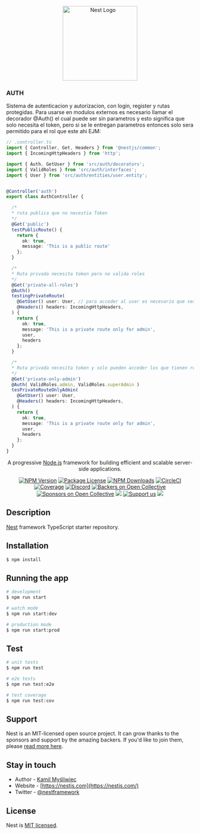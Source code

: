 <p align="center">
  <a href="http://nestjs.com/" target="blank"><img src="https://nestjs.com/img/logo-small.svg" width="200" alt="Nest Logo" /></a>
</p>

### AUTH
Sistema de autenticacion y autorizacion, con login, register y rutas protegidas.
Para usarse en modulos externos es necesario llamar el decorador @Auth() el cual puede ser sin parametros y esto significa que solo necesita el token, pero si se le entregan parametros entonces solo sera permitido para el rol que este ahi EJM:
```ts
// .controller.ts
import { Controller, Get, Headers } from '@nestjs/common';
import { IncomingHttpHeaders } from 'http';

import { Auth, GetUser } from 'src/auth/decorators';
import { ValidRoles } from 'src/auth/interfaces';
import { User } from 'src/auth/entities/user.entity';


@Controller('auth')
export class AuthController {

  /*
  * ruta publica que no necestia Token
  */
  @Get('public')
  testPublicRoute() {
    return { 
      ok: true, 
      message: 'This is a public route' 
    };
  }

  /*
  * Ruta privada necesita token pero no valida roles
  */
  @Get('private-all-roles')
  @Auth()
  testingPrivateRoute( 
    @GetUser() user: User, // para acceder al user es necesario que sea privada porque el usuario se obtiene del token que se obtiene en el middleware de auth
    @Headers() headers: IncomingHttpHeaders,
  ) {
    return { 
      ok: true, 
      message: 'This is a private route only for admin', 
      user, 
      headers 
    };
  }

  /*
  * Ruta privada necesita token y solo pueden acceder los que tienen rol admin y superAdmin
  */
  @Get('private-only-admin')
  @Auth( ValidRoles.admin, ValidRoles.superAdmin )
  tesPrivateRouteOnlyAdmin(
    @GetUser() user: User,
    @Headers() headers: IncomingHttpHeaders,
  ) {
    return { 
      ok: true, 
      message: 'This is a private route only for admin', 
      user, 
      headers 
    };
  }
}
```






[circleci-image]: https://img.shields.io/circleci/build/github/nestjs/nest/master?token=abc123def456
[circleci-url]: https://circleci.com/gh/nestjs/nest

  <p align="center">A progressive <a href="http://nodejs.org" target="_blank">Node.js</a> framework for building efficient and scalable server-side applications.</p>
    <p align="center">
<a href="https://www.npmjs.com/~nestjscore" target="_blank"><img src="https://img.shields.io/npm/v/@nestjs/core.svg" alt="NPM Version" /></a>
<a href="https://www.npmjs.com/~nestjscore" target="_blank"><img src="https://img.shields.io/npm/l/@nestjs/core.svg" alt="Package License" /></a>
<a href="https://www.npmjs.com/~nestjscore" target="_blank"><img src="https://img.shields.io/npm/dm/@nestjs/common.svg" alt="NPM Downloads" /></a>
<a href="https://circleci.com/gh/nestjs/nest" target="_blank"><img src="https://img.shields.io/circleci/build/github/nestjs/nest/master" alt="CircleCI" /></a>
<a href="https://coveralls.io/github/nestjs/nest?branch=master" target="_blank"><img src="https://coveralls.io/repos/github/nestjs/nest/badge.svg?branch=master#9" alt="Coverage" /></a>
<a href="https://discord.gg/G7Qnnhy" target="_blank"><img src="https://img.shields.io/badge/discord-online-brightgreen.svg" alt="Discord"/></a>
<a href="https://opencollective.com/nest#backer" target="_blank"><img src="https://opencollective.com/nest/backers/badge.svg" alt="Backers on Open Collective" /></a>
<a href="https://opencollective.com/nest#sponsor" target="_blank"><img src="https://opencollective.com/nest/sponsors/badge.svg" alt="Sponsors on Open Collective" /></a>
  <a href="https://paypal.me/kamilmysliwiec" target="_blank"><img src="https://img.shields.io/badge/Donate-PayPal-ff3f59.svg"/></a>
    <a href="https://opencollective.com/nest#sponsor"  target="_blank"><img src="https://img.shields.io/badge/Support%20us-Open%20Collective-41B883.svg" alt="Support us"></a>
  <a href="https://twitter.com/nestframework" target="_blank"><img src="https://img.shields.io/twitter/follow/nestframework.svg?style=social&label=Follow"></a>
</p>
  <!--[![Backers on Open Collective](https://opencollective.com/nest/backers/badge.svg)](https://opencollective.com/nest#backer)
  [![Sponsors on Open Collective](https://opencollective.com/nest/sponsors/badge.svg)](https://opencollective.com/nest#sponsor)-->

## Description

[Nest](https://github.com/nestjs/nest) framework TypeScript starter repository.

## Installation

```bash
$ npm install
```

## Running the app

```bash
# development
$ npm run start

# watch mode
$ npm run start:dev

# production mode
$ npm run start:prod
```

## Test

```bash
# unit tests
$ npm run test

# e2e tests
$ npm run test:e2e

# test coverage
$ npm run test:cov
```

## Support

Nest is an MIT-licensed open source project. It can grow thanks to the sponsors and support by the amazing backers. If you'd like to join them, please [read more here](https://docs.nestjs.com/support).

## Stay in touch

- Author - [Kamil Myśliwiec](https://kamilmysliwiec.com)
- Website - [https://nestjs.com](https://nestjs.com/)
- Twitter - [@nestframework](https://twitter.com/nestframework)

## License

Nest is [MIT licensed](LICENSE).
